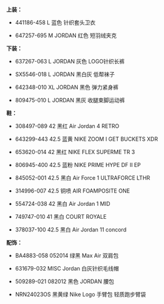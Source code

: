 **上装：**

- 441186-458 L 蓝色 针织套头卫衣

- 647257-695 M JORDAN 红色 短羽绒夹克


**下装：**

- 637267-063 L JORDAN 灰色 LOGO针织长裤

- SX5546-018 L JORDAN 黑白灰 低帮袜子

- 642348-010 XL JORDAN 黑色 弹力紧身裤

- 809475-010 L JORDAN 黑灰 收腿束脚运动裤


**鞋：**

- 308497-089 42 黑红 Air Jordan 4 RETRO

- 643299-443 42.5 蓝黄 NIKE ZOOM I GET BUCKETS XDR

- 653620-014 42 黑红 NIKE FLEX SUPERME TR 3

- 806945-400 42.5 蓝粉 NIKE PRIME HYPE DF II EP

- 845052-001 42.5 黑白 Air Force 1 ULTRAFORCE LTHR

- 314996-007 42.5 铜喷 AIR FOAMPOSITE ONE

- 554724-038 42 黑白 Air Jordan 1 MID

- 749747-010 41 黑白 COURT ROYALE

- 378037-100 42.5 黑白 Air Jordan 11 concord


**配饰：**

- BA4883-058 052014 绿黑 Max Air 双肩包

- 631679-032 MISC Jordan 白灰针织毛线帽

- 509289-021 082012 黑色 JORDAN 腰包

- NRN24023OS 黑黄绿 Nike Logo 手臂包 轻质跑步臂袋